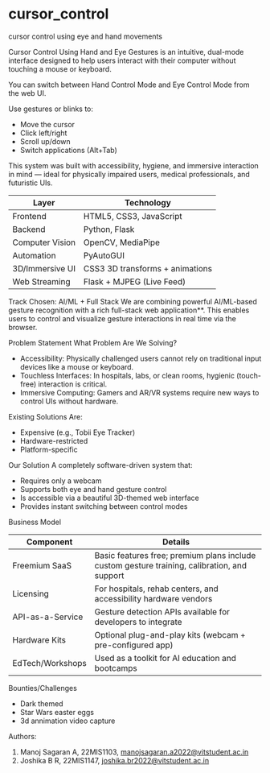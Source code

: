 # cursor_control
cursor control using eye and hand movements

Cursor Control Using Hand and Eye Gestures is an intuitive, dual-mode interface designed to help users interact with their computer without touching a mouse or keyboard.

You can switch between Hand Control Mode and Eye Control Mode from the web UI.

Use gestures or blinks to:
- Move the cursor
- Click left/right
- Scroll up/down
- Switch applications (Alt+Tab)

This system was built with accessibility, hygiene, and immersive interaction in mind — ideal for physically impaired users, medical professionals, and futuristic UIs.


| Layer           | Technology                      |
|-----------------|---------------------------------|
| Frontend        | HTML5, CSS3, JavaScript         |
| Backend         | Python, Flask                   |
| Computer Vision | OpenCV, MediaPipe               |
| Automation      | PyAutoGUI                       |
| 3D/Immersive UI | CSS3 3D transforms + animations |
| Web Streaming   | Flask + MJPEG (Live Feed)       |


Track Chosen: AI/ML + Full Stack
We are combining powerful AI/ML-based gesture recognition with a rich full-stack web application**. This enables users to control and visualize gesture interactions in real time via the browser.


Problem Statement
What Problem Are We Solving?

- Accessibility: Physically challenged users cannot rely on traditional input devices like a mouse or keyboard.
- Touchless Interfaces: In hospitals, labs, or clean rooms, hygienic (touch-free) interaction is critical.
- Immersive Computing: Gamers and AR/VR systems require new ways to control UIs without hardware.

Existing Solutions Are:
- Expensive (e.g., Tobii Eye Tracker)
- Hardware-restricted
- Platform-specific

Our Solution
A completely software-driven system that:
- Requires only a webcam
- Supports both eye and hand gesture control
- Is accessible via a beautiful 3D-themed web interface
- Provides instant switching between control modes

Business Model

| Component          | Details |
|--------------------|---------|
| Freemium SaaS      | Basic features free; premium plans include custom gesture training, calibration, and support |
| Licensing          | For hospitals, rehab centers, and accessibility hardware vendors |
| API-as-a-Service   | Gesture detection APIs available for developers to integrate |
| Hardware Kits      | Optional plug-and-play kits (webcam + pre-configured app) |
| EdTech/Workshops   | Used as a toolkit for AI education and bootcamps |

Bounties/Challenges
- Dark themed
- Star Wars easter eggs 
- 3d annimation video capture


Authors:
1) Manoj Sagaran A, 22MIS1103, manojsagaran.a2022@vitstudent.ac.in
2) Joshika B R, 22MIS1147, joshika.br2022@vitstudent.ac.in
